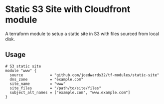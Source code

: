# Static S3 Site with Cloudfront module

A terraform module to setup a static site in S3 with files sourced from local disk.

## Usage

~~~
# S3 static site 
module "www" {
  source            = "github.com/joedwards32/tf-modules/static-site"
  dns_zone          = "example.com" 
  site_name         = "www"
  site_files        = "/path/to/site/files"
  subject_alt_names = ["example.com", "www.example.com"]
}
~~~
